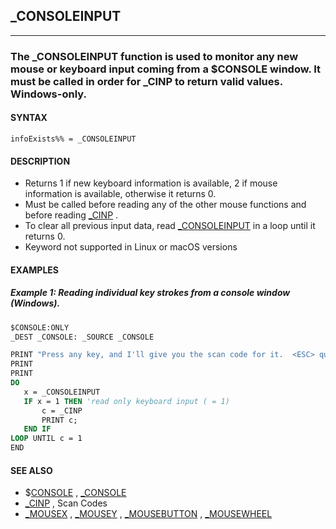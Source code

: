 ## _CONSOLEINPUT
---

### The _CONSOLEINPUT function is used to monitor any new mouse or keyboard input coming from a $CONSOLE window. It must be called in order for _CINP to return valid values. Windows-only.

#### SYNTAX

`infoExists%% = _CONSOLEINPUT`

#### DESCRIPTION
* Returns 1 if new keyboard information is available, 2 if mouse information is available, otherwise it returns 0.
* Must be called before reading any of the other mouse functions and before reading [_CINP](./_CINP.md) .
* To clear all previous input data, read [_CONSOLEINPUT](./_CONSOLEINPUT.md) in a loop until it returns 0.
* Keyword not supported in Linux or macOS versions


#### EXAMPLES
##### Example 1: Reading individual key strokes from a console window (Windows).
```vb
$CONSOLE:ONLY
_DEST _CONSOLE: _SOURCE _CONSOLE

PRINT "Press any key, and I'll give you the scan code for it.  <ESC> quits the demo."
PRINT
PRINT
DO
   x = _CONSOLEINPUT
   IF x = 1 THEN 'read only keyboard input ( = 1)
       c = _CINP
       PRINT c;
   END IF
LOOP UNTIL c = 1
END
```
  


#### SEE ALSO
* $[CONSOLE](./CONSOLE.md) , [_CONSOLE](./_CONSOLE.md)
* [_CINP](./_CINP.md) , Scan Codes
* [_MOUSEX](./_MOUSEX.md) , [_MOUSEY](./_MOUSEY.md) , [_MOUSEBUTTON](./_MOUSEBUTTON.md) , [_MOUSEWHEEL](./_MOUSEWHEEL.md)
